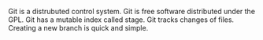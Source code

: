 Git is a distrubuted control system.
Git is free software distributed under the GPL.
Git has a mutable index called stage.
Git tracks changes of files.
Creating a new branch is quick and simple.
